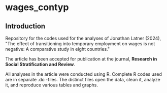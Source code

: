 # wages_contyp

## Introduction

Repository for the codes used for the analyses of Jonathan Latner (2024), "The effect of transitioning into temporary employment on wages is not negative: A comparative study in eight countries."

The article has been accepted for publication at the journal, **Research in Social Stratification and Review**.

All analyses in the article were conducted using R.  Complete R codes used are in separate .do -files.  The distinct files open the data, clean it, analyze it, and reproduce various tables and graphs.
